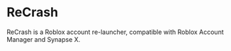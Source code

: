 # ReCrash
ReCrash is a Roblox account re-launcher, compatible with Roblox Account Manager and Synapse X.
